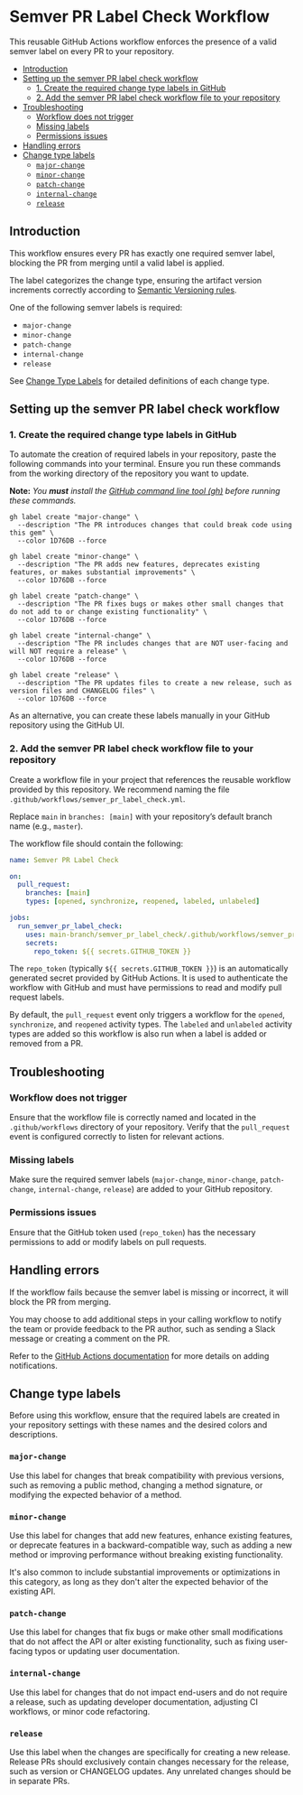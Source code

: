 # Semver PR Label Check Workflow

This reusable GitHub Actions workflow enforces the presence of a valid semver label
on every PR to your repository.

* [Introduction](#introduction)
* [Setting up the semver PR label check workflow](#setting-up-the-semver-pr-label-check-workflow)
  * [1. Create the required change type labels in GitHub](#1-create-the-required-change-type-labels-in-github)
  * [2. Add the semver PR label check workflow file to your repository](#2-add-the-semver-pr-label-check-workflow-file-to-your-repository)
* [Troubleshooting](#troubleshooting)
  * [Workflow does not trigger](#workflow-does-not-trigger)
  * [Missing labels](#missing-labels)
  * [Permissions issues](#permissions-issues)
* [Handling errors](#handling-errors)
* [Change type labels](#change-type-labels)
  * [`major-change`](#major-change)
  * [`minor-change`](#minor-change)
  * [`patch-change`](#patch-change)
  * [`internal-change`](#internal-change)
  * [`release`](#release)

## Introduction

This workflow ensures every PR has exactly one required semver label, blocking the PR
from merging until a valid label is applied.

The label categorizes the change type, ensuring the artifact version increments
correctly according to [Semantic Versioning rules](https://semver.org).

One of the following semver labels is required:

* `major-change`
* `minor-change`
* `patch-change`
* `internal-change`
* `release`

See [Change Type Labels](#change-type-labels) for detailed definitions of each change
type.

## Setting up the semver PR label check workflow

### 1. Create the required change type labels in GitHub

To automate the creation of required labels in your repository, paste the following
commands into your terminal. Ensure you run these commands from the working directory
of the repository you want to update.

**Note:** *You **must** install the [GitHub command line tool
(gh)](https://github.com/cli/cli#installation) before running these commands.*

```shell
gh label create "major-change" \
  --description "The PR introduces changes that could break code using this gem" \
  --color 1D76DB --force

gh label create "minor-change" \
  --description "The PR adds new features, deprecates existing features, or makes substantial improvements" \
  --color 1D76DB --force

gh label create "patch-change" \
  --description "The PR fixes bugs or makes other small changes that do not add to or change existing functionality" \
  --color 1D76DB --force

gh label create "internal-change" \
  --description "The PR includes changes that are NOT user-facing and will NOT require a release" \
  --color 1D76DB --force

gh label create "release" \
  --description "The PR updates files to create a new release, such as version files and CHANGELOG files" \
  --color 1D76DB --force
```

As an alternative, you can create these labels manually in your GitHub repository
using the GitHub UI.

### 2. Add the semver PR label check workflow file to your repository

Create a workflow file in your project that references the reusable workflow provided
by this repository. We recommend naming the file
`.github/workflows/semver_pr_label_check.yml`. 

Replace `main` in `branches: [main]` with
your repository’s default branch name (e.g., `master`).

The workflow file should contain the following:

```yaml
name: Semver PR Label Check

on:
  pull_request:
    branches: [main]
    types: [opened, synchronize, reopened, labeled, unlabeled]

jobs:
  run_semver_pr_label_check:
    uses: main-branch/semver_pr_label_check/.github/workflows/semver_pr_label_check.yml@main
    secrets:
      repo_token: ${{ secrets.GITHUB_TOKEN }}
```

The `repo_token` (typically `${{ secrets.GITHUB_TOKEN }}`) is an automatically
generated secret provided by GitHub Actions. It is used to authenticate the workflow
with GitHub and must have permissions to read and modify pull request labels.

By default, the `pull_request` event only triggers a workflow for the `opened`,
`synchronize`, and `reopened` activity types. The `labeled` and `unlabeled` activity
types are added so this workflow is also run when a label is added or removed from a
PR.

## Troubleshooting

### Workflow does not trigger

Ensure that the workflow file is correctly named and located in the
`.github/workflows` directory of your repository. Verify that the `pull_request`
event is configured correctly to listen for relevant actions.

### Missing labels

Make sure the required semver labels (`major-change`, `minor-change`, `patch-change`,
`internal-change`, `release`) are added to your GitHub repository.

### Permissions issues

Ensure that the GitHub token used (`repo_token`) has the necessary permissions to add
or modify labels on pull requests.

## Handling errors

If the workflow fails because the semver label is missing or incorrect, it will block
the PR from merging.

You may choose to add additional steps in your calling workflow to notify the team or
provide feedback to the PR author, such as sending a Slack message or creating a
comment on the PR.

Refer to the [GitHub Actions documentation](https://docs.github.com/en/actions) for
more details on adding notifications.

## Change type labels

Before using this workflow, ensure that the required labels are created in
your repository settings with these names and the desired colors and descriptions.

### `major-change`

Use this label for changes that break compatibility with previous versions, such as
removing a public method, changing a method signature, or modifying the expected
behavior of a method.

### `minor-change`

Use this label for changes that add new features, enhance existing features, or
deprecate features in a backward-compatible way, such as adding a new method or
improving performance without breaking existing functionality.

It's also common to include substantial improvements or optimizations in this
category, as long as they don't alter the expected behavior of the existing API.

### `patch-change`

Use this label for changes that fix bugs or make other small modifications that do
not affect the API or alter existing functionality, such as fixing user-facing typos
or updating user documentation.

### `internal-change`

Use this label for changes that do not impact end-users and do not require a release,
such as updating developer documentation, adjusting CI workflows, or minor code
refactoring.

### `release`

Use this label when the changes are specifically for creating a new release. Release
PRs should exclusively contain changes necessary for the release, such as version or
CHANGELOG updates. Any unrelated changes should be in separate PRs.
